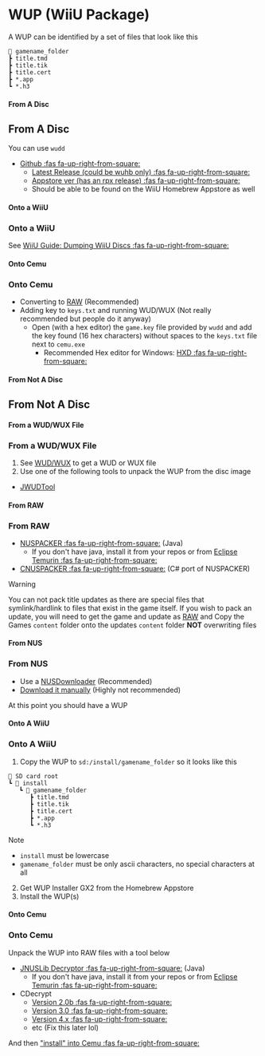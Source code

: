 # WUP (WiiU Package)

A WUP can be identified by a set of files that look like this

```
📁 gamename_folder
┣ title.tmd
┣ title.tik
┣ title.cert
┣ *.app
┗ *.h3
```

<!-- tabs:start -->

#### **From A Disc**

## From A Disc

You can use `wudd`
* [Github :fas fa-up-right-from-square:](https://github.com/wiiu-env/wudd)
    * [Latest Release (could be wuhb only) :fas fa-up-right-from-square:](https://github.com/wiiu-env/wudd/releases/latest)
    * [Appstore ver (has an rpx release) :fas fa-up-right-from-square:](https://github.com/wiiu-env/wudd/releases/tag/v1.2.1)
    * Should be able to be found on the WiiU Homebrew Appstore as well

<!-- tabs:start -->

#### **Onto a WiiU**

### Onto a WiiU

See [WiiU Guide: Dumping WiiU Discs :fas fa-up-right-from-square:](https://wiiu.hacks.guide/#/dump-games)

#### **Onto Cemu**

### Onto Cemu

* Converting to [RAW](/WiiU/Formats/RAW) (Recommended)
* Adding key to `keys.txt` and running WUD/WUX (Not really recommended but people do it anyway)
    * Open (with a hex editor) the `game.key` file provided by `wudd` and add the key found (16 hex characters) without spaces to the `keys.txt` file next to `cemu.exe`
        * Recommended Hex editor for Windows: [HXD :fas fa-up-right-from-square:](https://mh-nexus.de/en/hxd/)

<!-- tabs:end -->


#### **From Not A Disc**

## From Not A Disc

<!-- tabs:start -->

#### **From a WUD/WUX File**

### From a WUD/WUX File

1. See [WUD/WUX](/WiiU/Formats/WUDX?id=from-not-a-disc) to get a WUD or WUX file
2. Use one of the following tools to unpack the WUP from the disc image
* [JWUDTool](/WiiU/Tools/Other/JWUDTool)

#### **From RAW**

### From RAW

* [NUSPACKER :fas fa-up-right-from-square:](https://github.com/ihaveamac/nuspacker) (Java)
    * If you don't have java, install it from your repos or from [Eclipse Temurin :fas fa-up-right-from-square:](https://adoptium.net/temurin/releases/)
* [CNUSPACKER :fas fa-up-right-from-square:](https://github.com/NicoAICP/CNUS_Packer) (C# port of NUSPACKER)

> [!WARNING]
> You can not pack title updates as there are special files that symlink/hardlink to files that exist in the game itself. If you wish to pack an update, you will need to get the game and update as [RAW](/WiiU/Formats/RAW) and Copy the Games `content` folder onto the updates `content` folder **NOT** overwriting files

#### **From NUS**

### From NUS

* Use a [NUSDownloader](/WiiU/Tools/Nusdownloader) (Recommended)
* [Download it manually](/Masochism/NUSDownload) (Highly not recommended)

<!-- tabs:end -->

At this point you should have a WUP

<!-- tabs:start -->

#### **Onto A WiiU**

### Onto A WiiU

1. Copy the WUP to `sd:/install/gamename_folder` so it looks like this

```
💾 SD card root
┗ 📁 install
   ┗ 📁 gamename_folder
      ┣ title.tmd
      ┣ title.tik
      ┣ title.cert
      ┣ *.app
      ┗ *.h3
```

> [!NOTE]
> * `install` must be lowercase
> * `gamename_folder` must be only ascii characters, no special characters at all

2. Get WUP Installer GX2 from the Homebrew Appstore
3. Install the WUP(s)


#### **Onto Cemu**

### Onto Cemu

Unpack the WUP into RAW files with a tool below
* [JNUSLib Decryptor :fas fa-up-right-from-square:](https://github.com/Maschell/JNUSLibDecryptor) (Java)
    * If you don't have java, install it from your repos or from [Eclipse Temurin :fas fa-up-right-from-square:](https://adoptium.net/temurin/releases/)
* CDecrypt
    * [Version 2.0b :fas fa-up-right-from-square:](https://gbatemp.net/download/cdecrypt.35671/)
    * [Version 3.0 :fas fa-up-right-from-square:](https://gbatemp.net/threads/release-cdecrypt-v3-0.554220/)
    * [Version 4.x :fas fa-up-right-from-square:](https://gbatemp.net/threads/release-cdecrypt-v4-x.578790/)
    * etc (Fix this later lol)

And then ["install" into Cemu :fas fa-up-right-from-square:](https://cemu.cfw.guide/installing-games.html?tab=installing-dumps#saves)

<!-- tabs:end -->

<!-- tabs:end -->